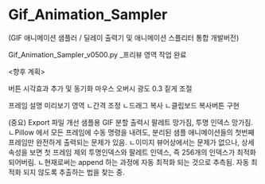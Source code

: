 
# Gif_Animation_Sampler 
(GIF 애니메이션 샘플러 / 딜레이 출력기 및 애니메이션 스플리터 통합 개발버전)


Gif_Animation_Sampler_v0500.py _프리뷰 영역 작업 완료

<향후 계획>

버튼 시각효과 추가 및 동기화
마우스 오버시 광도 0.3 짙게 조절

프레임 설명 미리보기 영역 
ㄴ간격 조정 
ㄴ드래그 복사 
ㄴ클립보드 복사버튼 구현

(중요) Export 파일 개선
샘플용 GIF 분할 출력시 팔레트 망가짐, 투명 인덱스 망가짐.
ㄴPillow 에서 모든 프레임에 수동 명령을 내려도, 분리된 샘플 애니메이션들의 첫번째 프레임만 완전하게 출력되는 문제가 있음.
ㄴ이미지 뷰어상에서는 문제가 없으나, 상세 속성을 보면 첫 프레임 제외 투명인덱스와 팔레트 인덱스, 즉 256개의 인덱스가 최적화 되어버림.
ㄴ현재로써는 append 하는 과정에 자동 최적화 되는 것으로 추측됨. 자동 최적화 되지 않도록 추출하는 법을 찾는 중.
